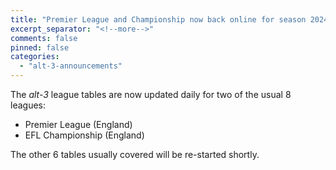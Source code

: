 ```yaml
---
title: "Premier League and Championship now back online for season 2024--25"
excerpt_separator: "<!--more-->"
comments: false
pinned: false
categories:
  - "alt-3-announcements"
---
```


The _alt-3_ league tables are now updated daily for two of the usual 8 leagues:
- Premier League (England)
- EFL Championship (England)

The other 6 tables usually covered will be re-started shortly.



